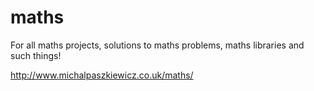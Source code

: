 maths
=====

For all maths projects, solutions to maths problems, maths libraries and such things!

http://www.michalpaszkiewicz.co.uk/maths/
